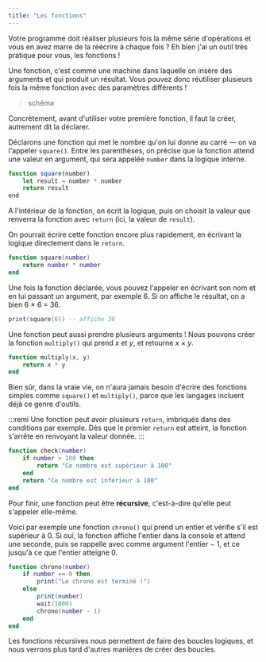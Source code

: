 ```yaml
---
title: "Les fonctions"
---
```


Votre programme doit réaliser plusieurs fois la même série d'opérations et vous en avez marre de la réécrire à chaque fois ? Eh bien j'ai un outil très pratique pour vous, les fonctions !

Une fonction, c'est comme une machine dans laquelle on insère des arguments et qui produit un résultat. Vous pouvez donc réutiliser plusieurs fois la même fonction avec des paramètres différents !

> schéma

Concrètement, avant d'utiliser votre première fonction, il faut la créer, autrement dit la déclarer.

Déclarons une fonction qui met le nombre qu'on lui donne au carré — on va l'appeler `square()`. Entre les parenthèses, on précise que la fonction attend une valeur en argument, qui sera appelée `number` dans la logique interne.

```js
function square(number)
    let result = number * number
    return result
end
```

A l'intérieur de la fonction, on écrit la logique, puis on choisit la valeur que renverra la fonction avec `return` (ici, la valeur de `result`).

On pourrait écrire cette fonction encore plus rapidement, en écrivant la logique directement dans le `return`.

```lua
function square(number)
    return number * number
end
```

Une fois la fonction déclarée, vous pouvez l'appeler en écrivant son nom et en lui passant un argument, par exemple 6. Si on affiche le résultat, on a bien 6 × 6 = 36.

```lua
print(square(6)) -- affiche 36
```

Une fonction peut aussi prendre plusieurs arguments ! Nous pouvons créer la fonction `multiply()` qui prend *x* et *y*, et retourne *x* × *y*.

```lua
function multiply(x, y)
    return x * y
end
```

Bien sûr, dans la vraie vie, on n'aura jamais besoin d'écrire des fonctions simples comme `square()` et `multiply()`, parce que les langages incluent déjà ce genre d'outils.

:::remi
Une fonction peut avoir plusieurs `return`, imbriqués dans des conditions par exemple. Dès que le premier `return` est atteint, la fonction s'arrête en renvoyant la valeur donnée.
:::

```lua
function check(number)
    if number > 100 then
        return "Ce nombre est supérieur à 100"
    end
    return "Ce nombre est inférieur à 100"
end
```

Pour finir, une fonction peut être **récursive**, c'est-à-dire qu'elle peut s'appeler elle-même.

Voici par exemple une fonction `chrono()` qui prend un entier et vérifie s'il est supérieur à 0. Si oui, la fonction affiche l'entier dans la console et attend une seconde, puis se rappelle avec comme argument l'entier − 1, et ce jusqu'à ce que l'entier atteigne 0.

```lua
function chrono(number)
    if number == 0 then
        print("Le chrono est terminé !")
    else
        print(number)
        wait(1000)
        chrono(number - 1)
    end
end
```

Les fonctions récursives nous permettent de faire des boucles logiques, et nous verrons plus tard d'autres manières de créer des boucles.
